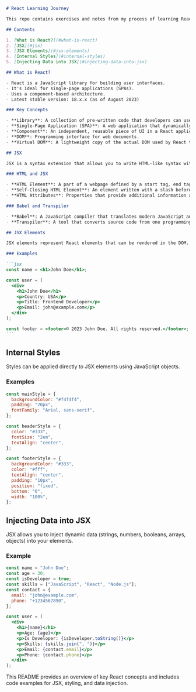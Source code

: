 ````markdown
# React Learning Journey

This repo contains exercises and notes from my process of learning React.

## Contents

1. [What is React?](#what-is-react)
2. [JSX](#jsx)
3. [JSX Elements](#jsx-elements)
4. [Internal Styles](#internal-styles)
5. [Injecting Data into JSX](#injecting-data-into-jsx)

## What is React?

- React is a JavaScript library for building user interfaces.
- It's ideal for single-page applications (SPAs).
- Uses a component-based architecture.
- Latest stable version: 18.x.x (as of August 2023)

### Key Concepts

- **Library**: A collection of pre-written code that developers can use.
- **Single-Page Application (SPA)**: A web application that dynamically rewrites the current page instead of loading new pages from the server.
- **Component**: An independent, reusable piece of UI in a React application.
- **DOM**: Programming interface for web documents.
- **Virtual DOM**: A lightweight copy of the actual DOM used by React to improve performance.

## JSX

JSX is a syntax extension that allows you to write HTML-like syntax within JavaScript.

### HTML and JSX

- **HTML Element**: A part of a webpage defined by a start tag, end tag, and content in between.
- **Self-Closing HTML Element**: An element written with a slash before the closing angle bracket, e.g., `<img />`, `<br />`.
- **HTML Attributes**: Properties that provide additional information about elements, such as `class`, `id`, `src`, `href`, `alt`.

### Babel and Transpiler

- **Babel**: A JavaScript compiler that translates modern JavaScript and JSX syntax into code compatible with older browsers.
- **Transpiler**: A tool that converts source code from one programming language to another with a similar level of abstraction.

## JSX Elements

JSX elements represent React elements that can be rendered in the DOM.

### Examples

```jsx
const name = <h1>John Doe</h1>;

const user = (
  <div>
    <h1>John Doe</h1>
    <p>Country: USA</p>
    <p>Title: Frontend Developer</p>
    <p>Email: john@example.com</p>
  </div>
);

const footer = <footer>© 2023 John Doe. All rights reserved.</footer>;
```
````

## Internal Styles

Styles can be applied directly to JSX elements using JavaScript objects.

### Examples

```jsx
const mainStyle = {
  backgroundColor: "#f4f4f4",
  padding: "20px",
  fontFamily: "Arial, sans-serif",
};

const headerStyle = {
  color: "#333",
  fontSize: "2em",
  textAlign: "center",
};

const footerStyle = {
  backgroundColor: "#333",
  color: "#fff",
  textAlign: "center",
  padding: "10px",
  position: "fixed",
  bottom: "0",
  width: "100%",
};
```

## Injecting Data into JSX

JSX allows you to inject dynamic data (strings, numbers, booleans, arrays, objects) into your elements.

### Example

```jsx
const name = "John Doe";
const age = 30;
const isDeveloper = true;
const skills = ["JavaScript", "React", "Node.js"];
const contact = {
  email: "john@example.com",
  phone: "+1234567890",
};

const user = (
  <div>
    <h1>{name}</h1>
    <p>Age: {age}</p>
    <p>Is Developer: {isDeveloper.toString()}</p>
    <p>Skills: {skills.join(", ")}</p>
    <p>Email: {contact.email}</p>
    <p>Phone: {contact.phone}</p>
  </div>
);
```

This README provides an overview of key React concepts and includes code examples for JSX, styling, and data injection.

```

```
